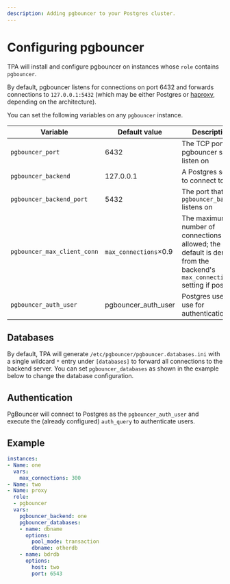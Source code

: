 ```yaml
---
description: Adding pgbouncer to your Postgres cluster.
---
```



# Configuring pgbouncer

TPA will install and configure pgbouncer on instances whose `role`
contains `pgbouncer`.

By default, pgbouncer listens for connections on port 6432 and forwards
connections to `127.0.0.1:5432` (which may be either Postgres or
[haproxy](haproxy.md), depending on the architecture).

You can set the following variables on any `pgbouncer` instance.

Variable | Default value | Description
---- | ---- | ----
`pgbouncer_port` | 6432 | The TCP port pgbouncer should listen on
`pgbouncer_backend` | 127.0.0.1 | A Postgres server to connect to
`pgbouncer_backend_port` | 5432 | The port that the `pgbouncer_backend` listens on
`pgbouncer_max_client_conn` | `max_connections`×0.9 | The maximum number of connections allowed; the default is derived from the backend's `max_connections` setting if possible
`pgbouncer_auth_user` | pgbouncer_auth_user | Postgres user to use for authentication

## Databases

By default, TPA will generate
`/etc/pgbouncer/pgbouncer.databases.ini` with a single wildcard `*`
entry under `[databases]` to forward all connections to the backend
server. You can set `pgbouncer_databases` as shown in the example below
to change the database configuration.

## Authentication

PgBouncer will connect to Postgres as the `pgbouncer_auth_user` and
execute the (already configured) `auth_query` to authenticate users.

## Example

```yaml
instances:
- Name: one
  vars:
    max_connections: 300
- Name: two
- Name: proxy
  role:
  - pgbouncer
  vars:
    pgbouncer_backend: one
    pgbouncer_databases:
    - name: dbname
      options:
        pool_mode: transaction
        dbname: otherdb
    - name: bdrdb
      options:
        host: two
        port: 6543
```
